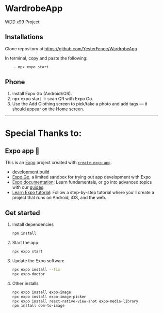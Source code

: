 # WardrobeApp
WDD x99 Project

## Installations
Clone repository at https://github.com/YesterFence/WardrobeApp

In terminal, copy and paste the following:

```bash
    - npx expo start
```

## Phone
1. Install Expo Go (Android/iOS).
2. npx expo start -> scan QR with Expo Go.
3. Use the Add Clothing screen to pick/take a photo and add tags — it should appear on the Home screen.



---
# Special Thanks to:
## Expo app 👋
This is an [Expo](https://expo.dev) project created with [`create-expo-app`](https://www.npmjs.com/package/create-expo-app).

- [development build](https://docs.expo.dev/develop/development-builds/introduction/)
- [Expo Go](https://expo.dev/go), a limited sandbox for trying out app development with Expo
- [Expo documentation](https://docs.expo.dev/): Learn fundamentals, or go into advanced topics with our [guides](https://docs.expo.dev/guides).
- [Learn Expo tutorial](https://docs.expo.dev/tutorial/introduction/): Follow a step-by-step tutorial where you'll create a project that runs on Android, iOS, and the web.

## Get started

1. Install dependencies

   ```bash
   npm install
   ```

2. Start the app

   ```bash
   npx expo start
   ```

3. Update the Expo software

   ```bash
   npx expo install --fix
   npx expo-doctor
   ```

4. Other installs

   ```bash
   npx expo install expo-image
   npx expo install expo-image-picker
   npx expo install react-native-view-shot expo-media-library
   npm install dom-to-image

   ```
